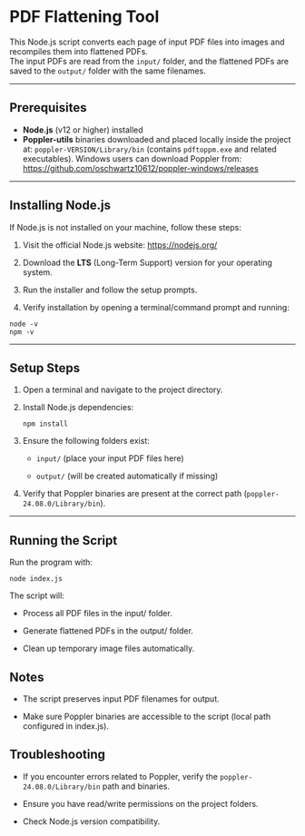 # PDF Flattening Tool

This Node.js script converts each page of input PDF files into images and recompiles them into flattened PDFs.  
The input PDFs are read from the `input/` folder, and the flattened PDFs are saved to the `output/` folder with the same filenames.

---

## Prerequisites

- **Node.js** (v12 or higher) installed  
- **Poppler-utils** binaries downloaded and placed locally inside the project at: `poppler-VERSION/Library/bin` (contains `pdftoppm.exe` and related executables). Windows users can download Poppler from: https://github.com/oschwartz10612/poppler-windows/releases

---

## Installing Node.js

If Node.js is not installed on your machine, follow these steps:

1. Visit the official Node.js website: https://nodejs.org/

1. Download the **LTS** (Long-Term Support) version for your operating system.

2. Run the installer and follow the setup prompts.

3. Verify installation by opening a terminal/command prompt and running:  

```
node -v
npm -v
```

---

## Setup Steps

1. Open a terminal and navigate to the project directory.

2. Install Node.js dependencies:  
   ```
   npm install
   ```

3. Ensure the following folders exist:

    - `input/` (place your input PDF files here)

    - `output/` (will be created automatically if missing)

4. Verify that Poppler binaries are present at the correct path (`poppler-24.08.0/Library/bin`).

---

## Running the Script

Run the program with:

```
node index.js
```

The script will:

- Process all PDF files in the input/ folder.

- Generate flattened PDFs in the output/ folder.

- Clean up temporary image files automatically.

## Notes

- The script preserves input PDF filenames for output.

- Make sure Poppler binaries are accessible to the script (local path configured in index.js).

## Troubleshooting

- If you encounter errors related to Poppler, verify the `poppler-24.08.0/Library/bin` path and binaries.

- Ensure you have read/write permissions on the project folders.

- Check Node.js version compatibility.
